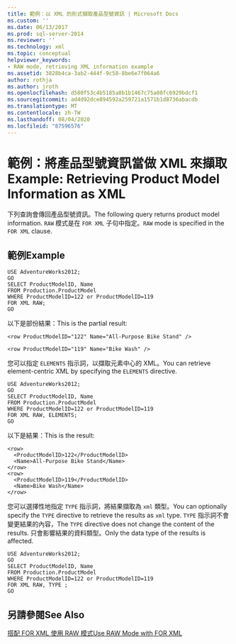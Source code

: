 ```yaml
---
title: 範例：以 XML 的形式擷取產品型號資訊 | Microsoft Docs
ms.custom: ''
ms.date: 06/13/2017
ms.prod: sql-server-2014
ms.reviewer: ''
ms.technology: xml
ms.topic: conceptual
helpviewer_keywords:
- RAW mode, retrieving XML information example
ms.assetid: 3828b4ca-3ab2-444f-9c58-8be6e7f064a6
author: rothja
ms.author: jroth
ms.openlocfilehash: d580f53c4b5185a8b1b1467c75a08fc6929bdcf1
ms.sourcegitcommit: ad4d92dce894592a259721a1571b1d8736abacdb
ms.translationtype: MT
ms.contentlocale: zh-TW
ms.lasthandoff: 08/04/2020
ms.locfileid: "87596576"
---
```

# <a name="example-retrieving-product-model-information-as-xml"></a><span data-ttu-id="7217f-102">範例：將產品型號資訊當做 XML 來擷取</span><span class="sxs-lookup"><span data-stu-id="7217f-102">Example: Retrieving Product Model Information as XML</span></span>
  <span data-ttu-id="7217f-103">下列查詢會傳回產品型號資訊。</span><span class="sxs-lookup"><span data-stu-id="7217f-103">The following query returns product model information.</span></span> <span data-ttu-id="7217f-104">`RAW` 模式是在 `FOR XML` 子句中指定。</span><span class="sxs-lookup"><span data-stu-id="7217f-104">`RAW` mode is specified in the `FOR XML` clause.</span></span>  
  
## <a name="example"></a><span data-ttu-id="7217f-105">範例</span><span class="sxs-lookup"><span data-stu-id="7217f-105">Example</span></span>  
  
```  
USE AdventureWorks2012;  
GO  
SELECT ProductModelID, Name  
FROM Production.ProductModel  
WHERE ProductModelID=122 or ProductModelID=119  
FOR XML RAW;  
GO  
```  
  
 <span data-ttu-id="7217f-106">以下是部份結果：</span><span class="sxs-lookup"><span data-stu-id="7217f-106">This is the partial result:</span></span>  
  
 `<row ProductModelID="122" Name="All-Purpose Bike Stand" />`  
  
 `<row ProductModelID="119" Name="Bike Wash" />`  
  
 <span data-ttu-id="7217f-107">您可以指定 `ELEMENTS` 指示詞，以擷取元素中心的 XML。</span><span class="sxs-lookup"><span data-stu-id="7217f-107">You can retrieve element-centric XML by specifying the `ELEMENTS` directive.</span></span>  
  
```  
USE AdventureWorks2012;  
GO  
SELECT ProductModelID, Name  
FROM Production.ProductModel  
WHERE ProductModelID=122 or ProductModelID=119  
FOR XML RAW, ELEMENTS;  
GO  
```  
  
 <span data-ttu-id="7217f-108">以下是結果：</span><span class="sxs-lookup"><span data-stu-id="7217f-108">This is the result:</span></span>  
  
```  
<row>  
  <ProductModelID>122</ProductModelID>  
  <Name>All-Purpose Bike Stand</Name>  
</row>  
<row>  
  <ProductModelID>119</ProductModelID>  
  <Name>Bike Wash</Name>  
</row>  
```  
  
 <span data-ttu-id="7217f-109">您可以選擇性地指定 `TYPE` 指示詞，將結果擷取為 `xml` 類型。</span><span class="sxs-lookup"><span data-stu-id="7217f-109">You can optionally specify the `TYPE` directive to retrieve the results as `xml` type.</span></span> <span data-ttu-id="7217f-110">`TYPE` 指示詞不會變更結果的內容，</span><span class="sxs-lookup"><span data-stu-id="7217f-110">The `TYPE` directive does not change the content of the results.</span></span> <span data-ttu-id="7217f-111">只會影響結果的資料類型。</span><span class="sxs-lookup"><span data-stu-id="7217f-111">Only the data type of the results is affected.</span></span>  
  
```  
USE AdventureWorks2012;  
GO  
SELECT ProductModelID, Name  
FROM Production.ProductModel  
WHERE ProductModelID=122 or ProductModelID=119  
FOR XML RAW, TYPE ;  
GO  
```  
  
## <a name="see-also"></a><span data-ttu-id="7217f-112">另請參閱</span><span class="sxs-lookup"><span data-stu-id="7217f-112">See Also</span></span>  
 [<span data-ttu-id="7217f-113">搭配 FOR XML 使用 RAW 模式</span><span class="sxs-lookup"><span data-stu-id="7217f-113">Use RAW Mode with FOR XML</span></span>](use-raw-mode-with-for-xml.md)  
  
  
